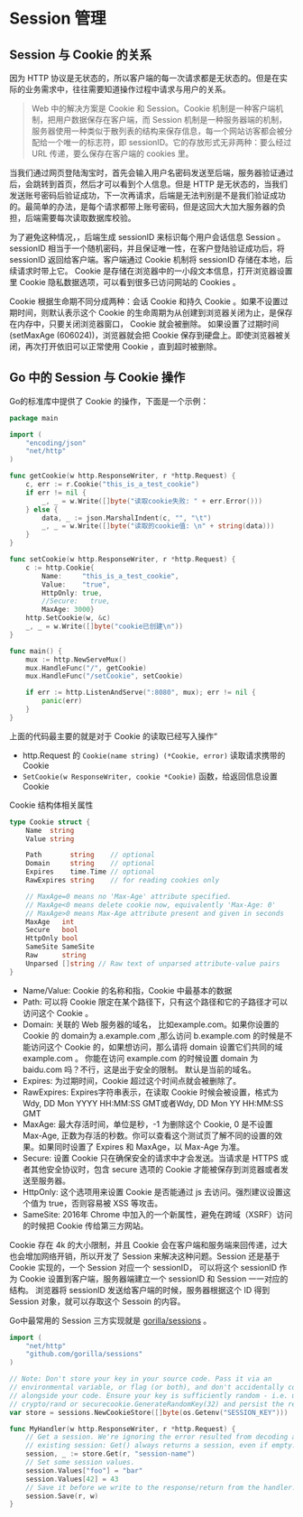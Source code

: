 # Session 管理

## Session 与 Cookie 的关系

因为 HTTP 协议是无状态的，所以客户端的每一次请求都是无状态的。但是在实际的业务需求中，往往需要知道操作过程中请求与用户的关系。

> Web 中的解决方案是 Cookie 和 Session。Cookie 机制是一种客户端机制，把用户数据保存在客户端，而 Session 机制是一种服务器端的机制，服务器使用一种类似于散列表的结构来保存信息，每一个网站访客都会被分配给一个唯一的标志符，即 sessionID。它的存放形式无非两种：要么经过 URL 传递，要么保存在客户端的 cookies 里。

当我们通过网页登陆淘宝时，首先会输入用户名密码发送至后端，服务器验证通过后，会跳转到首页，然后才可以看到个人信息。但是 HTTP 是无状态的，当我们发送账号密码后验证成功，下一次再请求，后端是无法判别是不是我们验证成功的。最简单的办法，是每个请求都带上账号密码，但是这回大大加大服务器的负担，后端需要每次读取数据库校验。

为了避免这种情况，，后端生成 sessionID 来标识每个用户会话信息 Session 。sessionID 相当于一个随机密码，并且保证唯一性，在客户登陆验证成功后，将 sessionID 返回给客户端。客户端通过 Cookie 机制将 sessionID 存储在本地，后续请求时带上它。 Cookie 是存储在浏览器中的一小段文本信息，打开浏览器设置里 Cookie 隐私数据选项，可以看到很多已访问网站的 Cookies 。

Cookie 根据生命期不同分成两种：会话 Cookie 和持久 Cookie 。如果不设置过期时间，则默认表示这个 Cookie 的生命周期为从创建到浏览器关闭为止，是保存在内存中，只要关闭浏览器窗口， Cookie 就会被删除。
如果设置了过期时间 (setMaxAge (606024))，浏览器就会把 Cookie 保存到硬盘上。即使浏览器被关闭，再次打开依旧可以正常使用 Cookie ，直到超时被删除。

## Go 中的 Session 与 Cookie 操作

Go的标准库中提供了 Cookie 的操作，下面是一个示例：

```go
package main

import (
	"encoding/json"
	"net/http"
)

func getCookie(w http.ResponseWriter, r *http.Request) {
	c, err := r.Cookie("this_is_a_test_cookie")
	if err != nil {
		_, _ = w.Write([]byte("读取cookie失败: " + err.Error()))
	} else {
		data, _ := json.MarshalIndent(c, "", "\t")
		_, _ = w.Write([]byte("读取的cookie值: \n" + string(data)))
	}
}

func setCookie(w http.ResponseWriter, r *http.Request) {
	c := http.Cookie{
		Name:     "this_is_a_test_cookie",
		Value:    "true",
		HttpOnly: true,
		//Secure:   true,
		MaxAge: 3000}
	http.SetCookie(w, &c)
	_, _ = w.Write([]byte("cookie已创建\n"))
}

func main() {
	mux := http.NewServeMux()
	mux.HandleFunc("/", getCookie)
	mux.HandleFunc("/setCookie", setCookie)

	if err := http.ListenAndServe(":8080", mux); err != nil {
		panic(err)
	}
}
```

上面的代码最主要的就是对于 Cookie 的读取已经写入操作“

- http.Request 的 `Cookie(name string) (*Cookie, error)` 读取请求携带的 Cookie
- `SetCookie(w ResponseWriter, cookie *Cookie)` 函数，给返回信息设置 Cookie

Cookie 结构体相关属性

```go
type Cookie struct {
	Name  string
	Value string

	Path       string    // optional
	Domain     string    // optional
	Expires    time.Time // optional
	RawExpires string    // for reading cookies only

	// MaxAge=0 means no 'Max-Age' attribute specified.
	// MaxAge<0 means delete cookie now, equivalently 'Max-Age: 0'
	// MaxAge>0 means Max-Age attribute present and given in seconds
	MaxAge   int
	Secure   bool
	HttpOnly bool
	SameSite SameSite
	Raw      string
	Unparsed []string // Raw text of unparsed attribute-value pairs
}
```

- Name/Value: Cookie 的名称和指，Cookie 中最基本的数据
- Path: 可以将 Cookie 限定在某个路径下，只有这个路径和它的子路径才可以访问这个 Cookie 。
- Domain: 关联的 Web 服务器的域名， 比如example.com。如果你设置的 Cookie 的 domain为 a.example.com ,那么访问 b.example.com 的时候是不能访问这个 Cookie 的，如果想访问，那么请将 domain 设置它们共同的域 example.com 。 你能在访问 example.com 的时候设置 domain 为 baidu.com 吗？不行，这是出于安全的限制。 默认是当前的域名。
- Expires: 为过期时间，Cookie 超过这个时间点就会被删除了。
- RawExpires: Expires字符串表示，在读取 Cookie 时候会被设置，格式为Wdy, DD Mon YYYY HH:MM:SS GMT或者Wdy, DD Mon YY HH:MM:SS GMT
- MaxAge: 最大存活时间，单位是秒，-1 为删除这个 Cookie, 0 是不设置 Max-Age, 正数为存活的秒数。你可以查看这个测试页了解不同的设置的效果。如果同时设置了 Expires 和 MaxAge，以 Max-Age 为准。
- Secure: 设置 Cookie 只在确保安全的请求中才会发送。当请求是 HTTPS 或者其他安全协议时，包含 secure 选项的 Cookie 才能被保存到浏览器或者发送至服务器。
- HttpOnly: 这个选项用来设置 Cookie 是否能通过 js 去访问。强烈建议设置这个值为 true，否则容易被 XSS 等攻击。
- SameSite: 2016年 Chrome 中加入的一个新属性，避免在跨域（XSRF）访问的时候把 Cookie 传给第三方网站。

Cookie 存在 4k 的大小限制，并且 Cookie 会在客户端和服务端来回传递，过大也会增加网络开销，所以开发了 Session 来解决这种问题。Session 还是基于 Cookie 实现的，一个 Session 对应一个 sessionID， 可以将这个 sessionID 作为 Cookie 设置到客户端，服务器端建立一个 sessionID 和 Session 一一对应的结构。 浏览器将 sessionID 发送给客户端的时候，服务器根据这个 ID 得到 Session 对象，就可以存取这个 Sessoin 的内容。

Go中最常用的 Session 三方实现就是 [gorilla/sessions](https://github.com/gorilla/sessions) 。

```go
import (
    "net/http"
    "github.com/gorilla/sessions"
)

// Note: Don't store your key in your source code. Pass it via an
// environmental variable, or flag (or both), and don't accidentally commit it
// alongside your code. Ensure your key is sufficiently random - i.e. use Go's
// crypto/rand or securecookie.GenerateRandomKey(32) and persist the result.
var store = sessions.NewCookieStore([]byte(os.Getenv("SESSION_KEY")))

func MyHandler(w http.ResponseWriter, r *http.Request) {
    // Get a session. We're ignoring the error resulted from decoding an
    // existing session: Get() always returns a session, even if empty.
    session, _ := store.Get(r, "session-name")
    // Set some session values.
    session.Values["foo"] = "bar"
    session.Values[42] = 43
    // Save it before we write to the response/return from the handler.
    session.Save(r, w)
}
```
